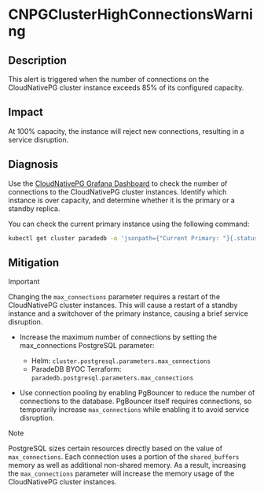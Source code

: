 # CNPGClusterHighConnectionsWarning

## Description

This alert is triggered when the number of connections on the CloudNativePG cluster instance exceeds 85% of its configured capacity.

## Impact

At 100% capacity, the instance will reject new connections, resulting in a service disruption.

## Diagnosis

Use the [CloudNativePG Grafana Dashboard](https://grafana.com/grafana/dashboards/20417-cloudnativepg/) to check the number of connections to the CloudNativePG cluster instances. Identify which instance is over capacity, and determine whether it is the primary or a standby replica.

You can check the current primary instance using the following command:

```bash
kubectl get cluster paradedb -o 'jsonpath={"Current Primary: "}{.status.currentPrimary}{"; Target Primary: "}{.status.targetPrimary}{"\n"}' --namespace <namespace>
```

## Mitigation

> [!IMPORTANT]
> Changing the `max_connections` parameter requires a restart of the CloudNativePG cluster instances. This will cause a restart of a standby instance and a switchover of the primary instance, causing a brief service disruption.

- Increase the maximum number of connections by setting the max_connections PostgreSQL parameter:
  - Helm: `cluster.postgresql.parameters.max_connections`
  - ParadeDB BYOC Terraform: `paradedb.postgresql.parameters.max_connections`

- Use connection pooling by enabling PgBouncer to reduce the number of connections to the database. PgBouncer itself requires connections, so temporarily increase `max_connections` while enabling it to avoid service disruption.

> [!NOTE]
> PostgreSQL sizes certain resources directly based on the value of `max_connections`. Each connection uses a portion of the `shared_buffers` memory as well as additional non-shared memory. As a result, increasing the `max_connections` parameter will increase the memory usage of the CloudNativePG cluster instances.
